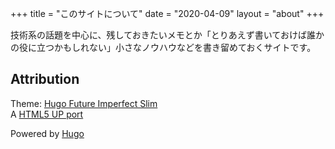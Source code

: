 +++
title = "このサイトについて"
date = "2020-04-09"
layout = "about"
+++

技術系の話題を中心に、残しておきたいメモとか「とりあえず書いておけば誰かの役に立つかもしれない」小さなノウハウなどを書き留めておくサイトです。

## Attribution

Theme: [Hugo Future Imperfect Slim](https://github.com/pacollins/hugo-future-imperfect-slim')  
A [HTML5 UP port](https://html5up.net/future-imperfect)

Powered by [Hugo](https://gohugo.io/)